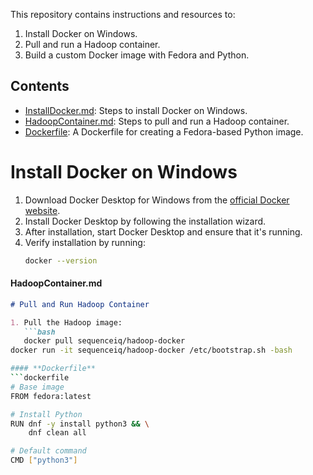 This repository contains instructions and resources to:
1. Install Docker on Windows.
2. Pull and run a Hadoop container.
3. Build a custom Docker image with Fedora and Python.

## Contents
- [InstallDocker.md](./InstallDocker.md): Steps to install Docker on Windows.
- [HadoopContainer.md](./HadoopContainer.md): Steps to pull and run a Hadoop container.
- [Dockerfile](./Dockerfile): A Dockerfile for creating a Fedora-based Python image.
# Install Docker on Windows

1. Download Docker Desktop for Windows from the [official Docker website](https://www.docker.com/products/docker-desktop).
2. Install Docker Desktop by following the installation wizard.
3. After installation, start Docker Desktop and ensure that it's running.
4. Verify installation by running:
   ```bash
   docker --version

#### **HadoopContainer.md**
```markdown
# Pull and Run Hadoop Container

1. Pull the Hadoop image:
   ```bash
   docker pull sequenceiq/hadoop-docker
docker run -it sequenceiq/hadoop-docker /etc/bootstrap.sh -bash

#### **Dockerfile**
```dockerfile
# Base image
FROM fedora:latest

# Install Python
RUN dnf -y install python3 && \
    dnf clean all

# Default command
CMD ["python3"]
